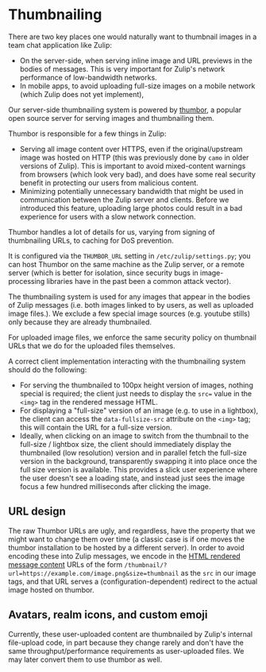 # Thumbnailing

There are two key places one would naturally want to thumbnail images
in a team chat application like Zulip:

* On the server-side, when serving inline image and URL previews in
  the bodies of messages.  This is very important for Zulip's network
  performance of low-bandwidth networks.
* In mobile apps, to avoid uploading full-size images on a mobile
  network (which Zulip does not yet implement),

Our server-side thumbnailing system is powered by [thumbor][], a
popular open source server for serving images and thumbnailing them.

Thumbor is responsible for a few things in Zulip:

* Serving all image content over HTTPS, even if the original/upstream
  image was hosted on HTTP (this was previously done by `camo` in
  older versions of Zulip).  This is important to avoid mixed-content
  warnings from browsers (which look very bad), and does have some
  real security benefit in protecting our users from malicious
  content.
* Minimizing potentially unnecessary bandwidth that might be used in
  communication between the Zulip server and clients.  Before we
  introduced this feature, uploading large photos could result in a
  bad experience for users with a slow network connection.

Thumbor handles a lot of details for us, varying from signing of
thumbnailing URLs, to caching for DoS prevention.

It is configured via the `THUMBOR_URL` setting in
`/etc/zulip/settings.py`; you can host Thumbor on the same machine as
the Zulip server, or a remote server (which is better for isolation,
since security bugs in image-processing libraries have in the past
been a common attack vector).

The thumbnailing system is used for any images that appear in the
bodies of Zulip messages (i.e. both images linked to by users, as well
as uploaded image files.).  We exclude a few special image sources
(e.g. youtube stills) only because they are already thumbnailed.

For uploaded image files, we enforce the same security policy on
thumbnail URLs that we do for the uploaded files themselves.

A correct client implementation interacting with the thumbnailing
system should do the following:

* For serving the thumbnailed to 100px height version of images,
  nothing special is required; the client just needs to display the
  `src=` value in the `<img>` tag in the rendered message HTML.
* For displaying a "full-size" version of an image (e.g. to use in a
  lightbox), the client can access the `data-fullsize-src` attribute
  on the `<img>` tag; this will contain the URL for a full-size
  version.
* Ideally, when clicking on an image to switch from the thumbnail to
  the full-size / lightbox size, the client should immediately display
  the thumbnailed (low resolution) version and in parallel fetch the
  full-size version in the background, transparently swapping it into
  place once the full size version is available.  This provides a
  slick user experience where the user doesn't see a loading state,
  and instead just sees the image focus a few hundred milliseconds
  after clicking the image.

## URL design

The raw Thumbor URLs are ugly, and regardless, have the property that
we might want to change them over time (a classic case is if one moves
the thumbor installation to be hosted by a different server).  In
order to avoid encoding these into Zulip messages, we encode in the
[HTML rendered message content](../subsystems/markdown.html) URLs of
the form
`/thumbnail/?url=https://example.com/image.png&size=thumbnail` as the
`src` in our image tags, and that URL serves a
(configuration-dependent) redirect to the actual image hosted on
thumbor.


## Avatars, realm icons, and custom emoji

Currently, these user-uploaded content are thumbnailed by Zulip's
internal file-upload code, in part because they change rarely and
don't have the same throughput/performance requirements as
user-uploaded files.  We may later convert them to use thumbor as
well.

[thumbor]: https://github.com/thumbor/thumbor
